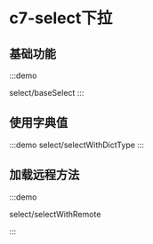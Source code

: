 # c7-select下拉

## 基础功能
:::demo

select/baseSelect
:::


## 使用字典值
:::demo
select/selectWithDictType
:::


## 加载远程方法
:::demo


select/selectWithRemote

:::
